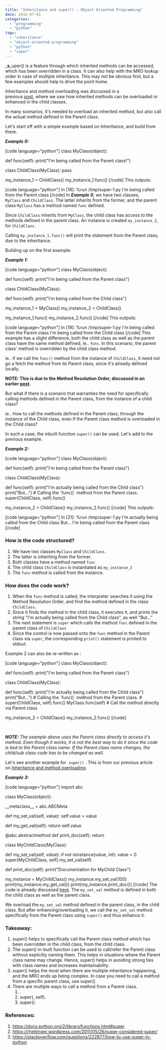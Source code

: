 ```yaml
---
title: "Inheritance and super() - Object Oriented Programming"
date: 2016-07-01
categories:
  - "programming"
  - "python"
tags:
  - "inheritance"
  - "object-oriented-programming"
  - "python"
  - "super"
---
```


_**s**_uper() is a feature through which inherited methods can be accessed, which has been overridden in a class. It can also help with the MRO lookup order in case of multiple inheritance. This may not be obvious first, but a few examples should help to drive the point home.

Inheritance and method overloading was discussed in a previous [post](https://arvimal.wordpress.com/2016/06/29/inheritance-and-method-overloading-object-oriented-programming/), where we saw how inherited methods can be overloaded or enhanced in the child classes.

In many scenarios, it's needed to overload an inherited method, but also call the actual method defined in the Parent class.

Let's start off with a simple example based on Inheritance, and build from there.

_**Example 0:**_

\[code language="python"\] class MyClass(object):

def func(self): print("I'm being called from the Parent class!")

class ChildClass(MyClass): pass

my\_instance\_1 = ChildClass() my\_instance\_1.func() \[/code\] This outputs:

\[code language="python"\] In \[18\]: %run /tmp/super-1.py I'm being called from the Parent class \[/code\] In _**Example 0**_, we have two classes, `MyClass` and `ChildClass`. The latter inherits from the former, and the parent class `MyClass` has a method named `func` defined.

Since `ChildClass` inherits from `MyClass`, the child class has access to the methods defined in the parent class. An instance is created `my_instance_2`, for `ChildClass.`

Calling `my_instance_1.func()` will print the statement from the Parent class, due to the inheritance.

Building up on the first example:

_**Example 1:**_

\[code language="python"\] class MyClass(object):

def func(self): print("I'm being called from the Parent class")

class ChildClass(MyClass):

def func(self): print("I'm being called from the Child class")

my\_instance\_1 = MyClass() my\_instance\_2 = ChildClass()

my\_instance\_1.func() my\_instance\_2.func() \[/code\] This outputs:

\[code language="python"\] In \[19\]: %run /tmp/super-1.py I'm being called from the Parent class I'm being called from the Child class \[/code\] This example has a slight difference, both the child class as well as the parent class have the same method defined, ie.. `func`. In this scenario, the parent class' method is overridden by the child class method.

ie.. if we call the `func()` method from the instance of `ChildClass`, it need not go a fetch the method from its Parent class, since it's already defined locally.

**NOTE: This is due to the Method Resolution Order, discussed in an earlier [post](https://arvimal.wordpress.com/2016/05/30/method-resolution-order-object-oriented-programming/).**

But what if there is a scenario that warranties the need for specifically calling methods defined in the Parent class, from the instance of a child class?

ie.. How to call the methods defined in the Parent class, through the instance of the Child class, even if the Parent class method is overloaded in the Child class?

In such a case, the inbuilt function `super()` can be used. Let's add to the previous example.

_**Example 2:**_

\[code language="python"\] class MyClass(object):

def func(self): print("I'm being called from the Parent class")

class ChildClass(MyClass):

def func(self): print("I'm actually being called from the Child class") print("But...") # Calling the \`func()\` method from the Parent class. super(ChildClass, self).func()

my\_instance\_2 = ChildClass() my\_instance\_2.func() \[/code\] This outputs:

\[code language="python"\] In \[21\]: %run /tmp/super-1.py I'm actually being called from the Child class But... I'm being called from the Parent class \[/code\]

### How is the code structured?

1. We have two classes `MyClass` and `ChildClass`.
2. The latter is inheriting from the former.
3. Both classes have a method named `func`
4. The child class `ChildClass` is instantiated as `my_instance_2`
5. The `func` method is called from the instance.

### How does the code work?

1. When the `func` method is called, the interpreter searches it using the Method Resolution Order, and find the method defined in the class `ChildClass`.
2. Since it finds the method in the child class, it executes it, and prints the string "I'm actually being called from the Child class", as well "But..."
3. The next statement is `super` which calls the method `func` defined in the parent class of `ChildClass`
4. Since the control is now passed onto the `func` method in the Parent class via `super`, the corresponding `print()` statement is printed to stdout.

Example 2 can also be re-written as :

\[code language="python"\] class MyClass(object):

def func(self): print("I'm being called from the Parent class")

class ChildClass(MyClass):

def func(self): print("I'm actually being called from the Child class") print("But...") # Calling the \`func()\` method from the Parent class. # super(ChildClass, self).func() MyClass.func(self) # Call the method directly via Parent class

my\_instance\_2 = ChildClass() my\_instance\_2.func() \[/code\]

 

_**NOTE:**_ _The example above uses the Parent class directly to access it's method. Even though it works, it is not the best way to do it since the code is tied to the Parent class name. If the Parent class name changes, the child/sub class code has to be changed as well._

Let's see another example for  `super()` . This is from our previous article on [Inheritance and method overloading](https://arvimal.wordpress.com/2016/06/29/inheritance-and-method-overloading-object-oriented-programming/).

_**Example 3:**_

\[code language="python"\] import abc

class MyClass(object):

\_\_metaclass\_\_ = abc.ABCMeta

def my\_set\_val(self, value): self.value = value

def my\_get\_val(self): return self.value

@abc.abstractmethod def print\_doc(self): return

class MyChildClass(MyClass):

def my\_set\_val(self, value): if not isinstance(value, int): value = 0 super(MyChildClass, self).my\_set\_val(self)

def print\_doc(self): print("Documentation for MyChild Class")

my\_instance = MyChildClass() my\_instance.my\_set\_val(100) print(my\_instance.my\_get\_val()) print(my\_instance.print\_doc()) \[/code\] The code is already discussed [here](https://arvimal.wordpress.com/2016/06/29/inheritance-and-method-overloading-object-oriented-programming/). The `my_set_val` method is defined in both the child class as well as the parent class.

We overload the `my_set_val` method defined in the parent class, in the child class. But after enhancing/overloading it, we call the `my_set_val` method specifically from the Parent class using `super()` and thus enhance it.

### Takeaway:

1. super() helps to specifically call the Parent class method which has been overridden in the child class, from the child class.
2. The super() in-built function can be used to call/refer the Parent class without explicitly naming them. This helps in situations where the Parent class name may change. Hence, super() helps in avoiding strong ties with class names and increases maintainability.
3. super() helps the most when there are multiple inheritance happening, and the MRO ends up being complex. In case you need to call a method from a specific parent class, use super().
4. There are multiple ways to call a method from a Parent class.
    1. <Parent-Class>.<method>
    2. super(<ChildClass>, self).<method>
    3. super().<method>

### References:

1. https://docs.python.org/2/library/functions.html#super
2. https://rhettinger.wordpress.com/2011/05/26/super-considered-super/
3. https://stackoverflow.com/questions/222877/how-to-use-super-in-python
